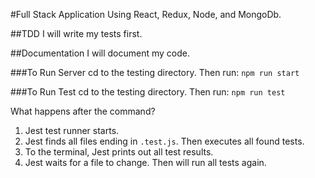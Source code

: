 #Full Stack Application
Using React, Redux, Node, and MongoDb.

##TDD
I will write my tests first.

##Documentation
I will document my code.

###To Run Server
cd to the testing directory.  Then run:
`npm run start`

###To Run Test
cd to the testing directory.  Then run:
`npm run test`

What happens after the command?
1. Jest test runner starts.
2. Jest finds all files ending in `.test.js`.  Then executes all found tests.
3. To the terminal, Jest prints out all test results.
4. Jest waits for a file to change.  Then will run all tests again.
